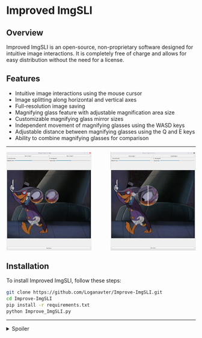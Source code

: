# Improved ImgSLI

## Overview
Improved ImgSLI is an open-source, non-proprietary software designed for intuitive image interactions. It is completely free of charge and allows for easy distribution without the need for a license.

## Features
- Intuitive image interactions using the mouse cursor
- Image splitting along horizontal and vertical axes
- Full-resolution image saving
- Magnifying glass feature with adjustable magnification area size
- Customizable magnifying glass mirror sizes
- Independent movement of magnifying glasses using the WASD keys
- Adjustable distance between magnifying glasses using the Q and E keys
- Ability to combine magnifying glasses for comparison

---

<div style="display: flex; justify-content: space-between;">
    <img src="1.png" alt="Изображение 1" style="width: 45%;">
    <img src="2.png" alt="Изображение 2" style="width: 45%;">
</div>

## Installation
To install Improved ImgSLI, follow these steps:
```bash
git clone https://github.com/Loganavter/Improve-ImgSLI.git
cd Improve-ImgSLI
pip install -r requirements.txt
python Improve_ImgSLI.py
```
---

<details>
<summary>Spoiler</summary>
This code was developed using ChatGPT and Claude AI over the course of 2 days for a cost of $10.
</details>
